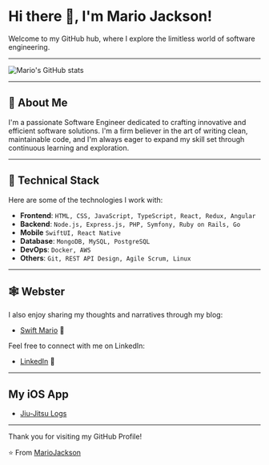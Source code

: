 # Hi there 👋, I'm Mario Jackson!

Welcome to my GitHub hub, where I explore the limitless world of software engineering.

---

![Mario's GitHub stats](https://github-readme-stats-henna-rho-40.vercel.app/api?username=mariojackson&show_icons=true&hide_border=true&bg_color=000000&title_color=ffffff&text_color=ffffff&icon_color=ffffff)

---

## 🚀 About Me

I'm a passionate Software Engineer dedicated to crafting innovative and efficient software solutions. I'm a firm believer in the art of writing clean, maintainable code, and I'm always eager to expand my skill set through continuous learning and exploration.

---

## 💼 Technical Stack

Here are some of the technologies I work with:

* **Frontend**: `HTML, CSS, JavaScript, TypeScript, React, Redux, Angular`
* **Backend**: `Node.js, Express.js, PHP, Symfony, Ruby on Rails, Go`
* **Mobile** `SwiftUI, React Native`
* **Database**: `MongoDB, MySQL, PostgreSQL`
* **DevOps**: `Docker, AWS`
* **Others**: `Git, REST API Design, Agile Scrum, Linux`

---

## 🕸 Webster

I also enjoy sharing my thoughts and narratives through my blog:

* [Swift Mario](https://swiftmario.com) 📝

Feel free to connect with me on LinkedIn:

* [LinkedIn](https://www.linkedin.com/in/mario-jackson-software-engineer) 💼

---

## My iOS App

* [Jiu-Jitsu Logs](https://jiujitsulogs.com)

---

Thank you for visiting my GitHub Profile!

⭐️ From [MarioJackson](https://github.com/mariojackson)
